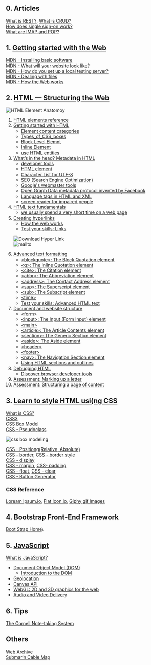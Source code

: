 ## 0. Articles
[What is REST?](https://www.codecademy.com/articles/what-is-rest), [What is CRUD?](https://www.codecademy.com/articles/what-is-crud)\
[How does single sign-on work?](https://www.onelogin.com/learn/how-single-sign-on-works)\
[What are IMAP and POP?](https://support.office.com/en-us/article/what-are-imap-and-pop-ca2c5799-49f9-4079-aefe-ddca85d5b1c9?fromAR=1&omkt=en-US&ui=en-US&rs=en-US&ad=US)

## 1. [Getting started with the Web](https://developer.mozilla.org/en-US/docs/Learn/Getting_started_with_the_web)
[MDN - Installing basic software](https://developer.mozilla.org/en-US/docs/Learn/Getting_started_with_the_web/Installing_basic_software)\
[MDN - What will your website look like?](https://developer.mozilla.org/en-US/docs/Learn/Getting_started_with_the_web/What_will_your_website_look_like)\
[MDN - How do you set up a local testing server?](https://developer.mozilla.org/en-US/docs/Learn/Common_questions/set_up_a_local_testing_server)\
[MDN - Dealing with files](https://developer.mozilla.org/en-US/docs/Learn/Getting_started_with_the_web/Dealing_with_files)\
[MDN - How the Web works](https://developer.mozilla.org/en-US/docs/Learn/Getting_started_with_the_web/How_the_Web_works)

## 2. [HTML — Structuring the Web](https://developer.mozilla.org/en-US/docs/Learn/HTML)

![HTML Element Anatomoy](https://github.com/Blackdog-Programmer/WebDevelopment/blob/master/reference/HTML/html_element_anatomy.png)

<ol>
  <li><a href="https://developer.mozilla.org/en-US/docs/Web/HTML/Element">HTML elements reference</a></li>
  <li><a href="https://developer.mozilla.org/en-US/docs/Learn/HTML/Introduction_to_HTML/Getting_started">Getting started with HTML</a>
    <ul>
      <li><a href="https://html.spec.whatwg.org/multipage/indices.html#element-content-categories">Element content categories</a></li>
      <li><a href="https://developer.mozilla.org/en-US/docs/Learn/CSS/Introduction_to_CSS/Box_model#Types_of_CSS_boxes">Types_of_CSS_boxes</a></li>
      <li><a href="https://developer.mozilla.org/en-US/docs/Web/HTML/Block-level_elements">Block Level Elemnt</a></li>
      <li><a href="https://developer.mozilla.org/en-US/docs/Web/HTML/Inline_elements">Inline Element</a></li>
      <li><a href="https://developer.mozilla.org/en-US/docs/Learn/HTML/Introduction_to_HTML/Getting_started#Entity_references_Including_special_characters_in_HTML">use HTML entities</a></li>
    </ul>
  </li>
  
  <li><a href="https://developer.mozilla.org/en-US/docs/Learn/HTML/Introduction_to_HTML/The_head_metadata_in_HTML">What’s in the head? Metadata in HTML</a>
    <ul>
      <li><a href="https://developer.mozilla.org/en-US/docs/Learn/Common_questions/What_are_browser_developer_tools">developer tools</a></li>
      <li><a href="https://developer.mozilla.org/en-US/docs/Web/HTML/Element/meta">HTML <meta> element</a></li>
      <li><a href="https://www.fileformat.info/info/charset/UTF-8/list.htm">Character List for UTF-8</a></li>
      <li><a href="https://developer.mozilla.org/en-US/docs/Glossary/SEO">SEO (Search Engine Optimization)</a></li>
      <li><a href="https://search.google.com/search-console/welcome?hl=en&utm_source=wmx&utm_medium=deprecation-pane&utm_content=home">Google's webmaster tools</a></li>
      <li><a href="https://developer.mozilla.org/en-US/docs/Learn/HTML/Introduction_to_HTML/The_head_metadata_in_HTML">Open Graph Data metadata protocol invented by Facebook</a></li>
      <li><a href="https://www.w3.org/International/articles/language-tags/">Language tags in HTML and XML</a></li>
      <li><a href="https://en.wikipedia.org/wiki/Screen_reader">screen reader for impaired people</a></li>
    </ul>
  </li>
  
  <li><a href="https://developer.mozilla.org/en-US/docs/Learn/HTML/Introduction_to_HTML/HTML_text_fundamentals" target="_blank">HTML text fundamentals</a>
    <ul>
      <li><a href="https://www.nngroup.com/articles/how-long-do-users-stay-on-web-pages/">we usually spend a very short time on a web page</a></li>
    </ul>
  </li>
  
  <li><a href="https://developer.mozilla.org/en-US/docs/Learn/HTML/Introduction_to_HTML/Creating_hyperlinks" target="_blank">Creating hyperlinks</a>
    <ul>
      <li><a href="https://developer.mozilla.org/en-US/docs/Learn/Getting_started_with_the_web/How_the_Web_works">How the web works</a></li>
      <li><a href="https://developer.mozilla.org/en-US/docs/Learn/HTML/Introduction_to_HTML/Test_your_skills:_Links">Test your skills: Links</a></li>
    </ul>
  
![Download Hyper Link](https://github.com/Blackdog-Programmer/WebDevelopment/blob/master/reference/HTML/download_hyperlink.png)\
![mailto](https://github.com/Blackdog-Programmer/WebDevelopment/blob/master/reference/HTML/mailto.png)

  </li>
  
  <li><a href="https://developer.mozilla.org/en-US/docs/Learn/HTML/Introduction_to_HTML/Advanced_text_formatting" target="_blank">Advanced text formatting</a>
      <ul>
        <li><a href="https://developer.mozilla.org/en-US/docs/Web/HTML/Element/blockquote">&ltblockquote&gt: The Block Quotation element</a></li>
        <li><a href="https://developer.mozilla.org/en-US/docs/Web/HTML/Element/q">&ltq&gt: The Inline Quotation element</a></li>
        <li><a href="https://developer.mozilla.org/en-US/docs/Web/HTML/Element/cite">&ltcite&gt: The Citation element</a></li>
        <li><a href="https://developer.mozilla.org/en-US/docs/Web/HTML/Element/abbr">&ltabbr&gt: The Abbreviation element</a></li>
        <li><a href="https://developer.mozilla.org/en-US/docs/Web/HTML/Element/address">&ltaddress&gt: The Contact Address element</a></li>
        <li><a href="https://developer.mozilla.org/en-US/docs/Web/HTML/Element/sup">&ltsup&gt: The Superscript element</a></li>
        <li><a href="https://developer.mozilla.org/en-US/docs/Web/HTML/Element/sub">&ltsub&gt: The Subscript element</a></li>
        <li><a href="https://developer.mozilla.org/en-US/docs/Web/HTML/Element/time">&lt;time&gt;</a></li>
        <li><a href="https://developer.mozilla.org/en-US/docs/Learn/HTML/Introduction_to_HTML/Test_your_skills:_Advanced_HTML_text">Test your skills: Advanced HTML text</a></li>
      </ul>
  </li>
  
  <li><a href="https://developer.mozilla.org/en-US/docs/Learn/HTML/Introduction_to_HTML/Document_and_website_structure">Document and website structure</a>
      <ul>
        <li><a href="https://developer.mozilla.org/en-US/docs/Web/HTML/Element/form">&lt;form&gt;</a></li>
        <li><a href="https://developer.mozilla.org/en-US/docs/Web/HTML/Element/input">&lt;input&gt;: The Input (Form Input) element</a></li>
        <li><a href="https://developer.mozilla.org/en-US/docs/Web/HTML/Element/main">&lt;main&gt;</a></li>
        <li><a href="https://developer.mozilla.org/en-US/docs/Web/HTML/Element/article">&lt;article&gt;: The Article Contents element</a></li>
        <li><a href="https://developer.mozilla.org/en-US/docs/Web/HTML/Element/section">&lt;section&gt;: The Generic Section element</a></li>
        <li><a href="https://developer.mozilla.org/en-US/docs/Web/HTML/Element/aside">&lt;aside&gt;: The Aside element</a></li>
        <li><a href="https://developer.mozilla.org/en-US/docs/Web/HTML/Element/header">&lt;header&gt;</a></li>
        <li><a href="https://developer.mozilla.org/en-US/docs/Web/HTML/Element/footer">&lt;footer&gt;</a></li>
        <li><a href="https://developer.mozilla.org/en-US/docs/Web/HTML/Element/nav">&lt;nav&gt;: The Navigation Section element</a></li>
        <li><a href="https://developer.mozilla.org/en-US/docs/Web/Guide/HTML/Using_HTML_sections_and_outlines">Using HTML sections and outlines</a></li>
      </ul>
  </li>
  
  <li><a href="https://developer.mozilla.org/en-US/docs/Learn/HTML/Introduction_to_HTML/Debugging_HTML">Debugging HTML</a>
    <ul>
      <li><a href="https://developer.mozilla.org/en-US/docs/Learn/HTML/Introduction_to_HTML/Debugging_HTML">Discover browser developer tools</a></li>
    </ul>
  </li>
  
  <li><a href="https://developer.mozilla.org/en-US/docs/Learn/HTML/Introduction_to_HTML/Marking_up_a_letter">Assessment: Marking up a letter</a></li>
  
  <li><a href="https://developer.mozilla.org/en-US/docs/Learn/HTML/Introduction_to_HTML/Structuring_a_page_of_content">Assessment: Structuring a page of content</a></li>
</ol>

## 3. [Learn to style HTML usi(ng CSS](https://developer.mozilla.org/en-US/docs/Learn/CSS/First_steps)
[What is CSS?](https://developer.mozilla.org/en-US/docs/Learn/CSS/First_steps/What_is_CSS)\
[CSS3](https://developer.mozilla.org/en-US/docs/Archive/CSS3)\
[CSS Box Model](https://developer.mozilla.org/en-US/docs/Web/CSS/CSS_Box_Model/Introduction_to_the_CSS_box_model)\
[CSS - Pseudoclass](https://developer.mozilla.org/en-US/docs/Web/CSS/Pseudo-classes)

![css box modeling](https://github.com/Blackdog-Programmer/WebDevelopment/blob/master/reference/CSS/css-box-model.png)

[CSS - Positiong(Relative, Absolute)](https://developer.mozilla.org/en-US/docs/Web/CSS/position)\
[CSS - border](https://developer.mozilla.org/en-US/docs/Web/CSS/border), [CSS - border style](https://developer.mozilla.org/en-US/docs/Web/CSS/border-style)\
[CSS - display](https://developer.mozilla.org/en-US/docs/Web/CSS/display)\
[CSS - margin](https://developer.mozilla.org/en-US/docs/Web/CSS/margin), [CSS- padding](https://developer.mozilla.org/en-US/docs/Web/CSS/padding)\
[CSS - float](https://developer.mozilla.org/en-US/docs/Web/CSS/float), [CSS - clear](https://developer.mozilla.org/en-US/docs/Web/CSS/clear)\
[CSS - Button Generator](https://www.bestcssbuttongenerator.com/)

### CSS Reference
[Loream Ipsum.io](https://loremipsum.io/), [Flat Icon.io](https://www.flaticon.com/), [Giphy gif Images](https://giphy.com/)

## 4. Bootstrap Front-End Framework
[Boot Strap Home](https://getbootstrap.com/)\


## 5. [JavaScript](https://developer.mozilla.org/en-US/docs/Learn/JavaScript/First_steps)
[What is JavaScript?](https://developer.mozilla.org/en-US/docs/Learn/JavaScript/First_steps/What_is_JavaScript)
<ul>
  <li><a href="https://developer.mozilla.org/en-US/docs/Web/API/Document_Object_Model">Document Object Model (DOM)</a>
    <ul>
      <li><a href="https://developer.mozilla.org/en-US/docs/Web/API/Document_Object_Model/Introduction">Introduction to the DOM</a></li>
    </ul>
  </li>  
  <li><a href="https://developer.mozilla.org/en-US/docs/Web/API/Geolocation">Geolocation</a></li>
  <li><a href="https://developer.mozilla.org/en-US/docs/Web/API/Canvas_API">Canvas API</a></li>
  <li><a href="https://developer.mozilla.org/en-US/docs/Web/API/WebGL_API">WebGL: 2D and 3D graphics for the web</a></li>
  <li><a href="https://developer.mozilla.org/en-US/docs/Web/Guide/Audio_and_video_delivery">Audio and Video Delivery</a></li>  
</ul>

## 6. Tips
[The Cornell Note-taking System](http://lsc.cornell.edu/study-skills/cornell-note-taking-system/)

## Others
[Web Archive](http://web.archive.org/)\
[Submarin Cable Map](https://www.submarinecablemap.com/)
